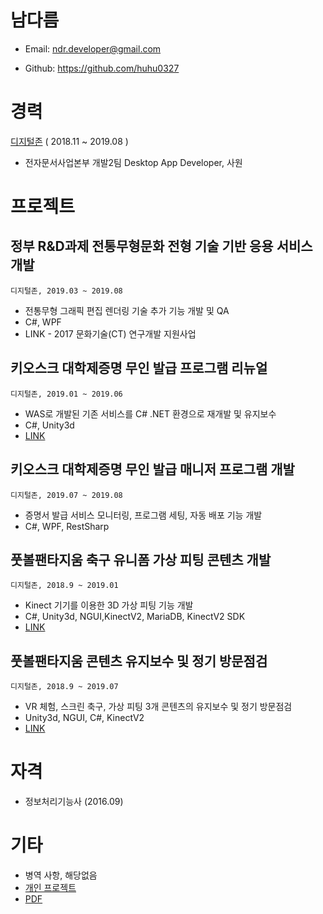 # 남다름

- Email: ndr.developer@gmail.com

- Github: https://github.com/huhu0327

# 경력

[디지털존](http://doculink.co.kr) ( 2018.11 ~ 2019.08 )

- 전자문서사업본부 개발2팀 Desktop App Developer, 사원

# 프로젝트

## 정부 R&D과제 전통무형문화 전형 기술 기반 응용 서비스 개발

`디지털존, 2019.03 ~ 2019.08`

- 전통무형 그래픽 편집 렌더링 기술 추가 기능 개발 및 QA
- C#, WPF
- <a onclick="location.href='http://www.doculink.co.kr/servlet/WMINDEX?COMMAND=busi_proj_refe'; window.scrollTo({ top: 750,behavior: 'smooth' }); return false;">LINK</a> - 2017 문화기술(CT) 연구개발 지원사업

<!-- <a href="http://www.doculink.co.kr/servlet/WMINDEX?COMMAND=busi_proj_refe" onclick="window.scrollTo({ top: 750,behavior: 'smooth' }); return false;">CLICK</a> -->


## 키오스크 대학제증명 무인 발급 프로그램 리뉴얼

`디지털존, 2019.01 ~ 2019.06`

- WAS로 개발된 기존 서비스를 C# .NET 환경으로 재개발 및 유지보수
- C#, Unity3d
- [LINK](http://www.doculink.co.kr/servlet/WMINDEX?COMMAND=serv_univ_kios)

## 키오스크 대학제증명 무인 발급 매니저 프로그램 개발

`디지털존, 2019.07 ~ 2019.08`

- 증명서 발급 서비스 모니터링, 프로그램 세팅, 자동 배포 기능 개발
- C#, WPF, RestSharp

## 풋볼팬타지움 축구 유니폼 가상 피팅 콘텐츠 개발

`디지털존, 2018.9 ~ 2019.01`

- Kinect 기기를 이용한 3D 가상 피팅 기능 개발
- C#, Unity3d, NGUI,KinectV2, MariaDB, KinectV2 SDK
- [LINK](http://www.doculink.co.kr/servlet/WMINDEX?COMMAND=prod_vrar_virt)

## 풋볼팬타지움 콘텐츠 유지보수 및 정기 방문점검

`디지털존, 2018.9 ~ 2019.07`

- VR 체험, 스크린 축구, 가상 피팅 3개 콘텐츠의 유지보수 및 정기 방문점검
- Unity3d, NGUI, C#, KinectV2
- [LINK](http://www.doculink.co.kr/servlet/WMINDEX?COMMAND=prod_vrar_spor)

# 자격

- 정보처리기능사 (2016.09)

# 기타
- 병역 사항, 해당없음
- [개인 프로젝트](https://github.com/huhu0327/etc-projects)
- [PDF](https://huhu0327.github.io/resume-pdf/)
